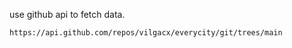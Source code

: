 use github api to fetch data.


```
https://api.github.com/repos/vilgacx/everycity/git/trees/main
```
